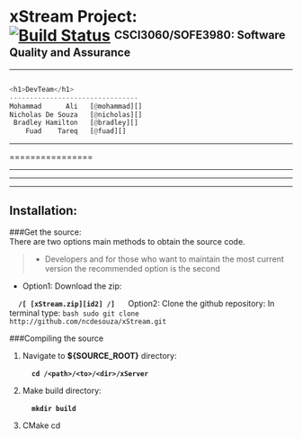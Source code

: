 [id1]: <https://magnum.travis-ci.com/ncdesouza/xstream.svg?token=WZRVmSR43sduJMwFxmyr>
[id2]: <https://github.com/100481185/CSCI3060-SOFE3980-Project/archive/master.zip>     
[wdgt]: (https://magnum.travis-ci.com/ncdesouza/xstream)
[@Mohammad]: <mohammad.ali3@uoit.net>   
[@Nicholas]: <nicholas.desouza@uoit.net>
[@Bradley]: <bradley.hamilton@uoit.net>
[@Fuad]: <fuad.tareq@uoit.net>  

xStream Project: <br> [![Build Status](https://magnum.travis-ci.com/ncdesouza/xstream.svg?token=WZRVmSR43sduJMwFxmyr)][wdgt]  <sup><sub>CSCI3060/SOFE3980: Software Quality and Assurance</sub></sup>
=================

---

```python 

<h1>DevTeam</h1>        
--------------------------------                  
Mohammad      Ali   [@mohammad][]     
Nicholas De Souza   [@nicholas][]     
 Bradley Hamilton   [@bradley][]     
    Fuad    Tareq   [@fuad][]                       

```
---
================             

***

* * *
___________________________________________________________________________________________________________________
             
Installation:           
-------------           
###Get the source:          
There are two options main methods to obtain the source code.  
>   * Developers and for those who want to maintain the most current version the recommended  option is the second  
>

* Option1: Download the zip:

&nbsp;&nbsp;&nbsp;&nbsp;__`/[ [xStream.zip][id2] /]`__ 
&nbsp;&nbsp;&nbsp;&nbsp; Option2: Clone the github repository:
    In terminal type:
     ```bash
      sudo git clone http://github.com/ncdesouza/xStream.git
      ```
   
    
###Compiling the source

   

1. Navigate to __${SOURCE_ROOT}__ directory:

    &nbsp;&nbsp;&nbsp;&nbsp;__`cd /<path>/<to>/<dir>/xServer`__

2. Make build directory:

    &nbsp;&nbsp;&nbsp;&nbsp;__`mkdir build`__
    
3. CMake
    cd  





 
